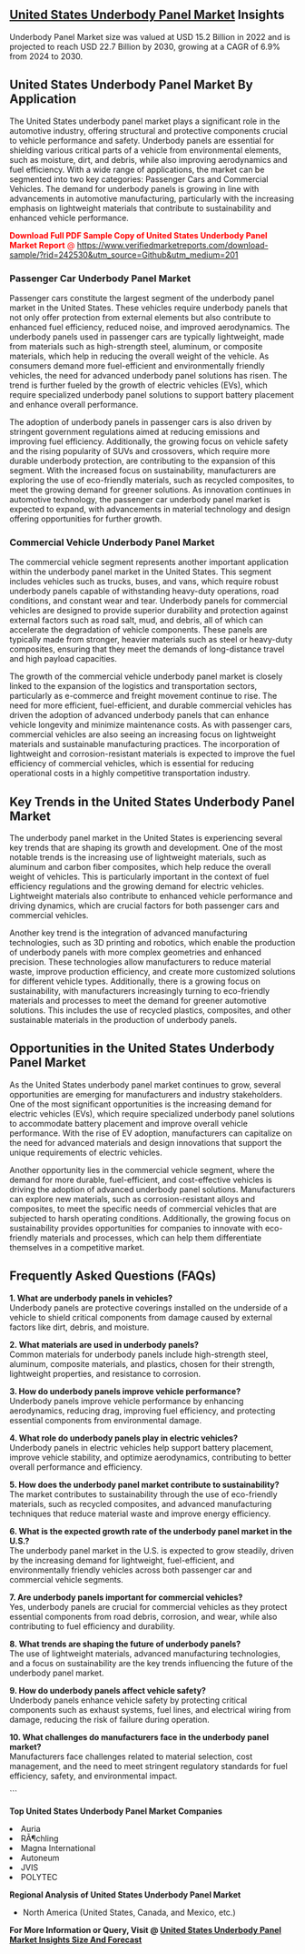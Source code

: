 <h2><a href="https://www.verifiedmarketreports.com/download-sample/?rid=242530&amp;utm_source=Github&amp;utm_medium=201" target="_blank">United States Underbody Panel Market</a> Insights</h2><p>Underbody Panel Market size was valued at USD 15.2 Billion in 2022 and is projected to reach USD 22.7 Billion by 2030, growing at a CAGR of 6.9% from 2024 to 2030.</p><p><h2>United States Underbody Panel Market By Application</h2><p>The United States underbody panel market plays a significant role in the automotive industry, offering structural and protective components crucial to vehicle performance and safety. Underbody panels are essential for shielding various critical parts of a vehicle from environmental elements, such as moisture, dirt, and debris, while also improving aerodynamics and fuel efficiency. With a wide range of applications, the market can be segmented into two key categories: Passenger Cars and Commercial Vehicles. The demand for underbody panels is growing in line with advancements in automotive manufacturing, particularly with the increasing emphasis on lightweight materials that contribute to sustainability and enhanced vehicle performance.</p><p><p><span class=""><span style="color: #ff0000;"><strong>Download Full PDF Sample Copy of United States Underbody Panel Market Report</strong> @ </span><a href="https://www.verifiedmarketreports.com/download-sample/?rid=242530&amp;utm_source=Github&amp;utm_medium=201" target="_blank">https://www.verifiedmarketreports.com/download-sample/?rid=242530&amp;utm_source=Github&amp;utm_medium=201</a></span></p></p><h3>Passenger Car Underbody Panel Market</h3><p>Passenger cars constitute the largest segment of the underbody panel market in the United States. These vehicles require underbody panels that not only offer protection from external elements but also contribute to enhanced fuel efficiency, reduced noise, and improved aerodynamics. The underbody panels used in passenger cars are typically lightweight, made from materials such as high-strength steel, aluminum, or composite materials, which help in reducing the overall weight of the vehicle. As consumers demand more fuel-efficient and environmentally friendly vehicles, the need for advanced underbody panel solutions has risen. The trend is further fueled by the growth of electric vehicles (EVs), which require specialized underbody panel solutions to support battery placement and enhance overall performance.</p><p>The adoption of underbody panels in passenger cars is also driven by stringent government regulations aimed at reducing emissions and improving fuel efficiency. Additionally, the growing focus on vehicle safety and the rising popularity of SUVs and crossovers, which require more durable underbody protection, are contributing to the expansion of this segment. With the increased focus on sustainability, manufacturers are exploring the use of eco-friendly materials, such as recycled composites, to meet the growing demand for greener solutions. As innovation continues in automotive technology, the passenger car underbody panel market is expected to expand, with advancements in material technology and design offering opportunities for further growth.</p><h3>Commercial Vehicle Underbody Panel Market</h3><p>The commercial vehicle segment represents another important application within the underbody panel market in the United States. This segment includes vehicles such as trucks, buses, and vans, which require robust underbody panels capable of withstanding heavy-duty operations, road conditions, and constant wear and tear. Underbody panels for commercial vehicles are designed to provide superior durability and protection against external factors such as road salt, mud, and debris, all of which can accelerate the degradation of vehicle components. These panels are typically made from stronger, heavier materials such as steel or heavy-duty composites, ensuring that they meet the demands of long-distance travel and high payload capacities.</p><p>The growth of the commercial vehicle underbody panel market is closely linked to the expansion of the logistics and transportation sectors, particularly as e-commerce and freight movement continue to rise. The need for more efficient, fuel-efficient, and durable commercial vehicles has driven the adoption of advanced underbody panels that can enhance vehicle longevity and minimize maintenance costs. As with passenger cars, commercial vehicles are also seeing an increasing focus on lightweight materials and sustainable manufacturing practices. The incorporation of lightweight and corrosion-resistant materials is expected to improve the fuel efficiency of commercial vehicles, which is essential for reducing operational costs in a highly competitive transportation industry.</p><h2>Key Trends in the United States Underbody Panel Market</h2><p>The underbody panel market in the United States is experiencing several key trends that are shaping its growth and development. One of the most notable trends is the increasing use of lightweight materials, such as aluminum and carbon fiber composites, which help reduce the overall weight of vehicles. This is particularly important in the context of fuel efficiency regulations and the growing demand for electric vehicles. Lightweight materials also contribute to enhanced vehicle performance and driving dynamics, which are crucial factors for both passenger cars and commercial vehicles.</p><p>Another key trend is the integration of advanced manufacturing technologies, such as 3D printing and robotics, which enable the production of underbody panels with more complex geometries and enhanced precision. These technologies allow manufacturers to reduce material waste, improve production efficiency, and create more customized solutions for different vehicle types. Additionally, there is a growing focus on sustainability, with manufacturers increasingly turning to eco-friendly materials and processes to meet the demand for greener automotive solutions. This includes the use of recycled plastics, composites, and other sustainable materials in the production of underbody panels.</p><h2>Opportunities in the United States Underbody Panel Market</h2><p>As the United States underbody panel market continues to grow, several opportunities are emerging for manufacturers and industry stakeholders. One of the most significant opportunities is the increasing demand for electric vehicles (EVs), which require specialized underbody panel solutions to accommodate battery placement and improve overall vehicle performance. With the rise of EV adoption, manufacturers can capitalize on the need for advanced materials and design innovations that support the unique requirements of electric vehicles.</p><p>Another opportunity lies in the commercial vehicle segment, where the demand for more durable, fuel-efficient, and cost-effective vehicles is driving the adoption of advanced underbody panel solutions. Manufacturers can explore new materials, such as corrosion-resistant alloys and composites, to meet the specific needs of commercial vehicles that are subjected to harsh operating conditions. Additionally, the growing focus on sustainability provides opportunities for companies to innovate with eco-friendly materials and processes, which can help them differentiate themselves in a competitive market.</p><h2>Frequently Asked Questions (FAQs)</h2><p><strong>1. What are underbody panels in vehicles?</strong><br>Underbody panels are protective coverings installed on the underside of a vehicle to shield critical components from damage caused by external factors like dirt, debris, and moisture.</p><p><strong>2. What materials are used in underbody panels?</strong><br>Common materials for underbody panels include high-strength steel, aluminum, composite materials, and plastics, chosen for their strength, lightweight properties, and resistance to corrosion.</p><p><strong>3. How do underbody panels improve vehicle performance?</strong><br>Underbody panels improve vehicle performance by enhancing aerodynamics, reducing drag, improving fuel efficiency, and protecting essential components from environmental damage.</p><p><strong>4. What role do underbody panels play in electric vehicles?</strong><br>Underbody panels in electric vehicles help support battery placement, improve vehicle stability, and optimize aerodynamics, contributing to better overall performance and efficiency.</p><p><strong>5. How does the underbody panel market contribute to sustainability?</strong><br>The market contributes to sustainability through the use of eco-friendly materials, such as recycled composites, and advanced manufacturing techniques that reduce material waste and improve energy efficiency.</p><p><strong>6. What is the expected growth rate of the underbody panel market in the U.S.?</strong><br>The underbody panel market in the U.S. is expected to grow steadily, driven by the increasing demand for lightweight, fuel-efficient, and environmentally friendly vehicles across both passenger car and commercial vehicle segments.</p><p><strong>7. Are underbody panels important for commercial vehicles?</strong><br>Yes, underbody panels are crucial for commercial vehicles as they protect essential components from road debris, corrosion, and wear, while also contributing to fuel efficiency and durability.</p><p><strong>8. What trends are shaping the future of underbody panels?</strong><br>The use of lightweight materials, advanced manufacturing technologies, and a focus on sustainability are the key trends influencing the future of the underbody panel market.</p><p><strong>9. How do underbody panels affect vehicle safety?</strong><br>Underbody panels enhance vehicle safety by protecting critical components such as exhaust systems, fuel lines, and electrical wiring from damage, reducing the risk of failure during operation.</p><p><strong>10. What challenges do manufacturers face in the underbody panel market?</strong><br>Manufacturers face challenges related to material selection, cost management, and the need to meet stringent regulatory standards for fuel efficiency, safety, and environmental impact.</p>```</p><p><strong>Top United States Underbody Panel Market Companies</strong></p><div data-test-id=""><p><li>Auria</li><li> RÃ¶chling</li><li> Magna International</li><li> Autoneum</li><li> JVIS</li><li> POLYTEC</li></p><div><strong>Regional Analysis of&nbsp;United States Underbody Panel Market</strong></div><ul><li dir="ltr"><p dir="ltr">North America&nbsp;(United States, Canada, and Mexico, etc.)</p></li></ul><p><strong>For More Information or Query, Visit @&nbsp;</strong><strong><a href="https://www.verifiedmarketreports.com/product/underbody-panel-market/?utm_source=Github&amp;utm_medium=201" target="_blank">United States Underbody Panel Market Insights Size And Forecast</a></strong></p></div>

